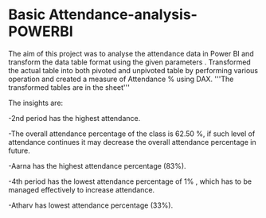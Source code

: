 # Basic Attendance-analysis-POWERBI
The aim of this project was to analyse the attendance data in Power BI and transform the data table format using the given parameters .
Transformed the actual table into both pivoted and unpivoted table by performing various operation and created a measure of Attendance % using DAX.
                                               '''The transformed tables are in the sheet'''

The insights are:

-2nd period has the highest attendance.

-The overall attendance percentage of the class is 62.50 %, if such level of attendance continues it may decrease the overall attendance percentage in future.

-Aarna has the highest attendance percentage (83%).

-4th period has the lowest attendance percentage of 1% , which has to be managed effectively to increase attendance.

-Atharv has lowest attendance percentage (33%).

